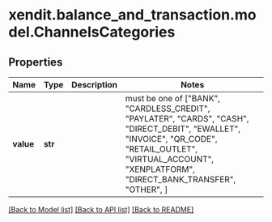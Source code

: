# xendit.balance_and_transaction.model.ChannelsCategories


## Properties
Name | Type | Description | Notes
------------ | ------------- | ------------- | -------------
**value** | **str** |  |  must be one of ["BANK", "CARDLESS_CREDIT", "PAYLATER", "CARDS", "CASH", "DIRECT_DEBIT", "EWALLET", "INVOICE", "QR_CODE", "RETAIL_OUTLET", "VIRTUAL_ACCOUNT", "XENPLATFORM", "DIRECT_BANK_TRANSFER", "OTHER", ]

[[Back to Model list]](../README.md#documentation-for-models) [[Back to API list]](../README.md#documentation-for-api-endpoints) [[Back to README]](../README.md)


